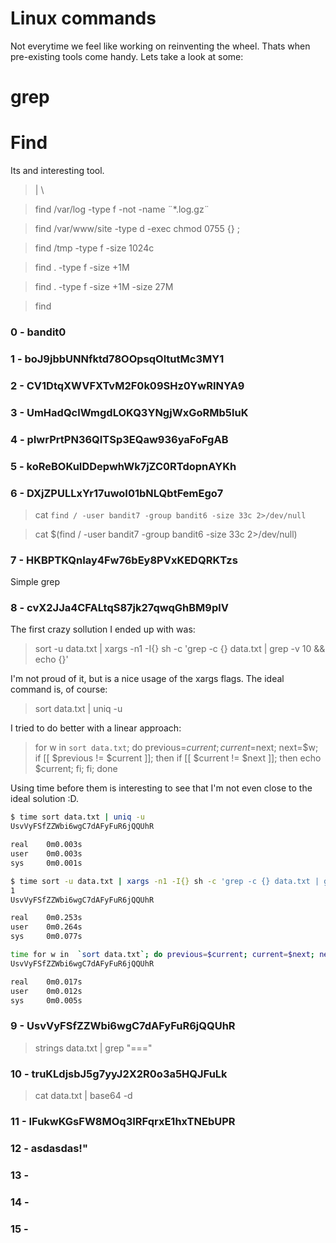 
# Linux commands

Not everytime we feel like working on reinventing the wheel. Thats when pre-existing tools come handy. Lets take a look at some:

# grep


# Find

Its and interesting tool. 
> | \
 
> find /var/log -type f -not -name ¨*.log.gz¨

> find /var/www/site -type d -exec chmod 0755 {} \;

> find /tmp -type f -size 1024c

> find . -type f -size +1M

> find . -type f -size +1M -size 27M

> find 
### 0 - bandit0

### 1 - boJ9jbbUNNfktd78OOpsqOltutMc3MY1

### 2 - CV1DtqXWVFXTvM2F0k09SHz0YwRINYA9
### 3 - UmHadQclWmgdLOKQ3YNgjWxGoRMb5luK
### 4 - pIwrPrtPN36QITSp3EQaw936yaFoFgAB
### 5 - koReBOKuIDDepwhWk7jZC0RTdopnAYKh 

### 6 - DXjZPULLxYr17uwoI01bNLQbtFemEgo7

> cat `find / -user bandit7 -group bandit6 -size 33c 2>/dev/null`

> cat $(find / -user bandit7 -group bandit6 -size 33c 2>/dev/null)

### 7 - HKBPTKQnIay4Fw76bEy8PVxKEDQRKTzs
Simple grep

### 8 - cvX2JJa4CFALtqS87jk27qwqGhBM9plV

The first crazy sollution I ended up with was:
> sort -u data.txt | xargs -n1 -I{} sh -c 'grep -c {} data.txt | grep -v 10 && echo {}'

I'm not proud of it, but is a nice usage of the xargs flags. 
The ideal command is, of course:

> sort data.txt | uniq -u

I tried to do better with a linear approach:

> for w in  `sort data.txt`; do previous=$current; current=$next; next=$w; if [[ $previous != $current ]]; then if [[ $current != $next ]]; then echo $current; fi; fi;  done

Using time before them is interesting to see that I'm not even close to the ideal solution :D.

```bash
$ time sort data.txt | uniq -u
UsvVyFSfZZWbi6wgC7dAFyFuR6jQQUhR

real    0m0.003s
user    0m0.003s
sys     0m0.001s

$ time sort -u data.txt | xargs -n1 -I{} sh -c 'grep -c {} data.txt | grep -v 10 && echo {}'
1
UsvVyFSfZZWbi6wgC7dAFyFuR6jQQUhR

real    0m0.253s
user    0m0.264s
sys     0m0.077s

time for w in  `sort data.txt`; do previous=$current; current=$next; next=$w; if [[ $previous != $current ]]; then if [[ $current != $next ]]; then echo $current; fi; fi;  done
UsvVyFSfZZWbi6wgC7dAFyFuR6jQQUhR

real    0m0.017s
user    0m0.012s
sys     0m0.005s

```

### 9 - UsvVyFSfZZWbi6wgC7dAFyFuR6jQQUhR

> strings data.txt | grep "==="

### 10 - truKLdjsbJ5g7yyJ2X2R0o3a5HQJFuLk

> cat data.txt | base64 -d


### 11 - IFukwKGsFW8MOq3IRFqrxE1hxTNEbUPR
### 12 - asdasdas!"
### 13 - 
### 14 - 
### 15 - 

```bash


```
